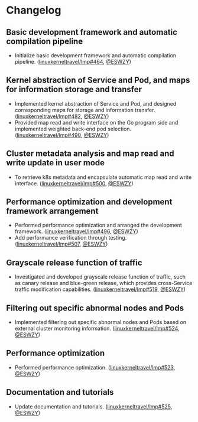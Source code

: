 # Changelog

## Basic development framework and automatic compilation pipeline

- Initialize basic development framework and automatic compilation pipeline. ([linuxkerneltravel/lmp#464](https://github.com/linuxkerneltravel/lmp/pull/464), [@ESWZY](https://github.com/ESWZY))

## Kernel abstraction of Service and Pod, and maps for information storage and transfer

- Implemented kernel abstraction of Service and Pod, and designed corresponding maps for storage and information transfer. ([linuxkerneltravel/lmp#482](https://github.com/linuxkerneltravel/lmp/pull/482), [@ESWZY](https://github.com/ESWZY))
- Provided map read and write interface on the Go program side and implemented weighted back-end pod selection. ([linuxkerneltravel/lmp#490](https://github.com/linuxkerneltravel/lmp/pull/490), [@ESWZY](https://github.com/ESWZY))

## Cluster metadata analysis and map read and write update in user mode

- To retrieve k8s metadata and encapsulate automatic map read and write interface. ([linuxkerneltravel/lmp#500](https://github.com/linuxkerneltravel/lmp/pull/500), [@ESWZY](https://github.com/ESWZY))

## Performance optimization and development framework arrangement

- Performed performance optimization and arranged the development framework. ([linuxkerneltravel/lmp#496](https://github.com/linuxkerneltravel/lmp/pull/496), [@ESWZY](https://github.com/ESWZY))
- Add performance verification through testing. ([linuxkerneltravel/lmp#507](https://github.com/linuxkerneltravel/lmp/pull/507), [@ESWZY](https://github.com/ESWZY))

## Grayscale release function of traffic

- Investigated and developed grayscale release function of traffic, such as canary release and blue-green release, which provides cross-Service traffic modification capabilities. ([linuxkerneltravel/lmp#519](https://github.com/linuxkerneltravel/lmp/pull/519), [@ESWZY](https://github.com/ESWZY))

## Filtering out specific abnormal nodes and Pods

- Implemented filtering out specific abnormal nodes and Pods based on external cluster monitoring information. ([linuxkerneltravel/lmp#524](https://github.com/linuxkerneltravel/lmp/pull/524), [@ESWZY](https://github.com/ESWZY))

## Performance optimization

- Performed performance optimization. ([linuxkerneltravel/lmp#523](https://github.com/linuxkerneltravel/lmp/pull/523), [@ESWZY](https://github.com/ESWZY))

## Documentation and tutorials

- Update documentation and tutorials. ([linuxkerneltravel/lmp#525](https://github.com/linuxkerneltravel/lmp/pull/525), [@ESWZY](https://github.com/ESWZY))

